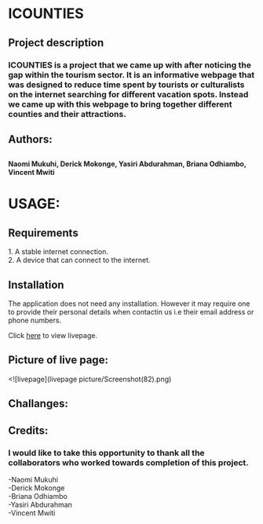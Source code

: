 # ICOUNTIES

## Project description

### ICOUNTIES is a project that we came up with after noticing the gap within the tourism sector. It is an informative webpage that was designed to reduce time spent by tourists or culturalists on the internet searching for different vacation spots. Instead we came up with this webpage to bring together different counties and their attractions.

## Authors:
## <p><h4>Naomi Mukuhi, Derick Mokonge, Yasiri Abdurahman, Briana Odhiambo, Vincent Mwiti</h4></p>

# USAGE: <p>
<h2>Requirements</h2>
1. A stable internet connection.<br>
2. A device that can connect to the internet.
</p>

<h2>Installation</h2>
<p>The application does not need any installation. However it may require one to provide their personal details when contactin us i.e their email address or phone numbers.<p>

<p>Click <a href="" target ="_blank">here</a> to view livepage.<p>

## Picture of live page:
<![livepage](livepage picture/Screenshot(82).png)



## Challanges:

## Credits:

### I would like to take this opportunity to thank all the collaborators who worked towards completion of this project.
 -Naomi Mukuhi<br>
 -Derick Mokonge<br>
 -Briana Odhiambo<br>
 -Yasiri Abdurahman<br>
 -Vincent Mwiti
